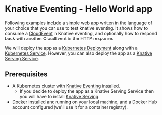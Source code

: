 # Knative Eventing - Hello World app

Following examples include a simple web app written in the language of your choice that you can
use to test knative eventing. It shows how to consume a [CloudEvent](https://cloudevents.io/)
in Knative eventing, and optionally how to respond back with another CloudEvent in the HTTP response.

We will deploy the app as a
[Kubernetes Deployment](https://kubernetes.io/docs/concepts/workloads/controllers/deployment/)
along with a
[Kubernetes Service](https://kubernetes.io/docs/concepts/services-networking/service/).
However, you can also deploy the app as a [Knative Serving Service](https://knative.dev/docs/serving/).

## Prerequisites

- A Kubernetes cluster with [Knative Eventing](https://knative.dev/docs/install/eventing/install-eventing-with-yaml)
  installed.
  - If you decide to deploy the app as a Knative Serving Service then you will have to install
    [Knative Serving](https://knative.dev/docs/install/serving/install-serving-with-yaml).
- [Docker](https://www.docker.com) installed and running on your local machine,
  and a Docker Hub account configured (we'll use it for a container registry).
